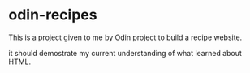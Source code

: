# odin-recipes
This is a project given to me by Odin project to build a recipe website.

it should demostrate my current understanding of what learned about HTML.

